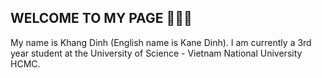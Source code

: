 ## WELCOME TO MY PAGE 👋👋👋
My name is Khang Dinh (English name is Kane Dinh). I am currently a 3rd year student at the University of Science - Vietnam National University HCMC.
<!--
**kanedinh/kanedinh** is a ✨ _special_ ✨ repository because its `README.md` (this file) appears on your GitHub profile.

Here are some ideas to get you started:

- 🔭 I’m currently working on ...
- 🌱 I’m currently learning ...
- 👯 I’m looking to collaborate on ...
- 🤔 I’m looking for help with ...
- 💬 Ask me about ...
- 📫 How to reach me: ...
- 😄 Pronouns: ...
- ⚡ Fun fact: ...
-->

